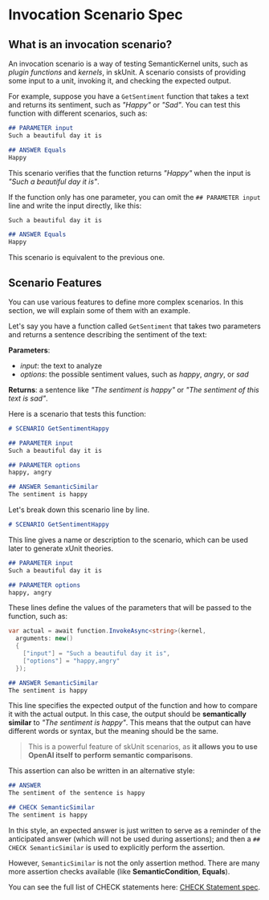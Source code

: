 # Invocation Scenario Spec
## What is an invocation scenario?
An invocation scenario is a way of testing SemanticKernel units, such as *plugin functions* and *kernels*, in skUnit. 
A scenario consists of providing some input to a unit, invoking it, and checking the expected output.

For example, suppose you have a `GetSentiment` function that takes a text and returns its sentiment, such as _"Happy"_ or _"Sad"_.
You can test this function with different scenarios, such as:

```md
## PARAMETER input
Such a beautiful day it is

## ANSWER Equals
Happy
```

This scenario verifies that the function returns _"Happy"_ when the input is _"Such a beautiful day it is"_.

If the function only has one parameter, you can omit the `## PARAMETER input` line and write the input directly, like this:

```md
Such a beautiful day it is

## ANSWER Equals
Happy
```

This scenario is equivalent to the previous one.

## Scenario Features
You can use various features to define more complex scenarios. In this section, we will explain some of them with an example.

Let's say you have a function called `GetSentiment` that takes two parameters and returns a sentence describing the sentiment of the text:

**Parameters**:
  - _input_: the text to analyze
  - _options_: the possible sentiment values, such as _happy_, _angry_, or _sad_
  
**Returns**: a sentence like _"The sentiment is happy"_ or _"The sentiment of this text is sad"_.

Here is a scenario that tests this function:

```md
# SCENARIO GetSentimentHappy

## PARAMETER input
Such a beautiful day it is

## PARAMETER options
happy, angry

## ANSWER SemanticSimilar
The sentiment is happy
```

Let's break down this scenario line by line.

```md
# SCENARIO GetSentimentHappy
```
This line gives a name or description to the scenario, which can be used later to generate xUnit theories.

```md
## PARAMETER input
Such a beautiful day it is

## PARAMETER options
happy, angry
```
These lines define the values of the parameters that will be passed to the function, such as:

```csharp
var actual = await function.InvokeAsync<string>(kernel, 
  arguments: new()
  {
    ["input"] = "Such a beautiful day it is",
    ["options"] = "happy,angry"
  });
```

```md
## ANSWER SemanticSimilar
The sentiment is happy
```
This line specifies the expected output of the function and how to compare it with the actual output. 
In this case, the output should be **semantically similar** to _"The sentiment is happy"_.
This means that the output can have different words or syntax, but the meaning should be the same.

> This is a powerful feature of skUnit scenarios, as **it allows you to use OpenAI itself to perform semantic comparisons**.

This assertion can also be written in an alternative style:

```md
## ANSWER
The sentiment of the sentence is happy

## CHECK SemanticSimilar
The sentiment is happy
```

In this style, an expected answer is just written to serve as a reminder of the anticipated answer (which will not be used during assertions); 
and then a `## CHECK SemanticSimilar` is used to explicitly perform the assertion.

However, `SemanticSimilar` is not the only assertion method. There are many more assertion checks available (like **SemanticCondition**, **Equals**). 

You can see the full list of CHECK statements here: [CHECK Statement spec](https://github.com/mehrandvd/skunit/blob/main/docs/check-statements-spec.md).

